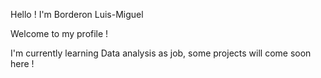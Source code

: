 Hello ! I'm Borderon Luis-Miguel 

Welcome to my profile !

I'm currently learning Data analysis as job, some projects will come soon here !


